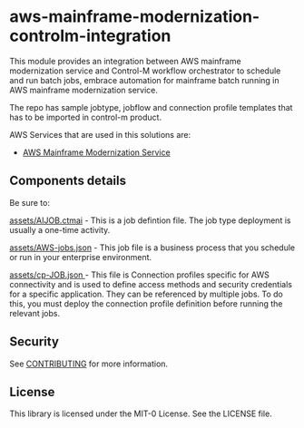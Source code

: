 # aws-mainframe-modernization-controlm-integration

This module provides an integration between AWS mainframe modernization service and Control-M workflow orchestrator to schedule and run batch jobs, embrace automation for mainframe batch running in AWS mainframe modernization service.

The repo has sample jobtype, jobflow and connection profile templates that has to be imported in control-m  product.

AWS Services that are used in this solutions are:

- [AWS Mainframe Modernization Service](https://aws.amazon.com/mainframe-modernization/)

## Components details
Be sure to:

[assets/AIJOB.ctmai](assets/AIJOB.ctmai) - This is a job defintion file. The job type deployment is usually a one-time activity. 

[assets/AWS-jobs.json](assets/AWS-jobs.json) - This job file is a business process that you schedule or run in your enterprise environment.  

[assets/cp-JOB.json ](assets/cp-JOB.json) - This file is Connection profiles specific for AWS connectivity and is used to define access methods and security credentials for a specific application. They can be referenced by multiple jobs. To do this, you must deploy the connection profile definition before running the relevant jobs.   

## Security

See [CONTRIBUTING](CONTRIBUTING.md#security-issue-notifications) for more information.

## License

This library is licensed under the MIT-0 License. See the LICENSE file.

